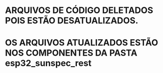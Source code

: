 # ARQUIVOS DE CÓDIGO DELETADOS POIS ESTÃO DESATUALIZADOS.
# OS ARQUIVOS ATUALIZADOS ESTÃO NOS COMPONENTES DA PASTA esp32_sunspec_rest